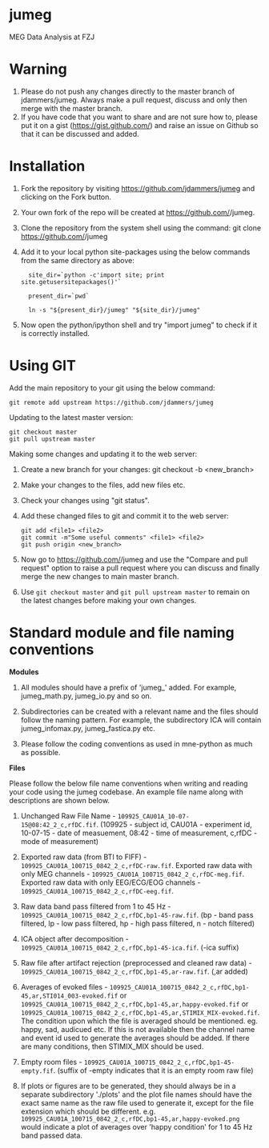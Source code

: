 jumeg
=====

MEG Data Analysis at FZJ

Warning
=======

1. Please do not push any changes directly to the master branch of jdammers/jumeg. Always make a pull request, discuss and only then merge with the master branch.
2. If you have code that you want to share and are not sure how to, please put it on a gist (https://gist.github.com/) and raise an issue on Github so that it can be discussed and added.

Installation
============

1. Fork the repository by visiting https://github.com/jdammers/jumeg and clicking on the Fork button. 
2. Your own fork of the repo will be created at https://github.com/<yourname>/jumeg.
3. Clone the repository from the system shell using the command:
   git clone https://github.com/<yourname>/jumeg
4. Add it to your local python site-packages using the below commands from the same directory as above:

   ```   site_dir=`python -c'import site; print site.getusersitepackages()'` ```

   ```   present_dir=`pwd` ```
   
   ```   ln -s "${present_dir}/jumeg" "${site_dir}/jumeg"   ```
   
5. Now open the python/ipython shell and try "import jumeg" to check if it is correctly installed. 
   

Using GIT
=========

Add the main repository to your git using the below command:
   ```
   git remote add upstream https://github.com/jdammers/jumeg
   ```
Updating to the latest master version:
   ```
   git checkout master
   git pull upstream master
   ```
Making some changes and updating it to the web server: 

1. Create a new branch for your changes:
   git checkout -b <new_branch>

2. Make your changes to the files, add new files etc. 

3. Check your changes using "git status". 

4. Add these changed files to git and commit it to the web server:
   ```
   git add <file1> <file2>
   git commit -m"Some useful comments" <file1> <file2>
   git push origin <new_branch>
   ```
5. Now go to https://github.com/<yourname>/jumeg and use the "Compare and pull request" option to raise a pull request where you can discuss and finally merge the new changes to main master branch. 

6. Use ```git checkout master``` and ```git pull upstream master``` to remain on the latest changes before making your own changes. 

Standard module and file naming conventions
===========================================

**Modules**

1. All modules should have a prefix of 'jumeg_' added. For example, jumeg_math.py, jumeg_io.py and so on. 

2. Subdirectories can be created with a relevant name and the files should follow the naming pattern. For example, the subdirectory ICA will contain jumeg_infomax.py, jumeg_fastica.py etc.

3. Please follow the coding conventions as used in mne-python as much as possible.

**Files**

Please follow the below file name conventions when writing and reading your code using the jumeg codebase. An example file name along with descriptions are shown below. 

1. Unchanged Raw File Name - ```109925_CAU01A_10-07-15@08:42_2_c,rfDC.fif```.
   (109925 - subject id, CAU01A - experiment id, 10-07-15 - date of measuement, 08:42 - time of measurement, c,rfDC - mode of measurement)

2. Exported raw data (from BTI to FIFF) - ```109925_CAU01A_100715_0842_2_c,rfDC-raw.fif```.
   Exported raw data with only MEG channels - ```109925_CAU01A_100715_0842_2_c,rfDC-meg.fif```.
   Exported raw data with only EEG/ECG/EOG channels - ```109925_CAU01A_100715_0842_2_c,rfDC-eeg.fif```.

5. Raw data band pass filtered from 1 to 45 Hz - ```109925_CAU01A_100715_0842_2_c,rfDC,bp1-45-raw.fif```.
   (bp - band pass filtered, lp - low pass filtered, hp - high pass filtered, n - notch filtered)

6. ICA object after decomposition - ```109925_CAU01A_100715_0842_2_c,rfDC,bp1-45-ica.fif```.
   (-ica suffix)

7. Raw file after artifact rejection (preprocessed and cleaned raw data) - ```109925_CAU01A_100715_0842_2_c,rfDC,bp1-45,ar-raw.fif```.
   (,ar added)

8. Averages of evoked files - ```109925_CAU01A_100715_0842_2_c,rfDC,bp1-45,ar,STI014_003-evoked.fif``` or
                              ```109925_CAU01A_100715_0842_2_c,rfDC,bp1-45,ar,happy-evoked.fif``` or
                              ```109925_CAU01A_100715_0842_2_c,rfDC,bp1-45,ar,STIMIX_MIX-evoked.fif```.
   The condition upon which the file is averaged should be mentioned. eg. happy, sad, audicued etc. If this is not available then the channel name and event id used to generate the averages should be added. If there are many conditions, then STIMIX_MIX should be used. 

9. Empty room files - ```109925_CAU01A_100715_0842_2_c,rfDC,bp1-45-empty.fif```.
   (suffix of -empty indicates that it is an empty room raw file)

10. If plots or figures are to be generated, they should always be in a separate subdirectory './plots' and the plot file names should have the exact same name as the raw file used to generate it, except for the file extension which should be different. 
    e.g. ```109925_CAU01A_100715_0842_2_c,rfDC,bp1-45,ar,happy-evoked.png``` would indicate a plot of averages over 'happy condition' for 1 to 45 Hz band passed data. 

